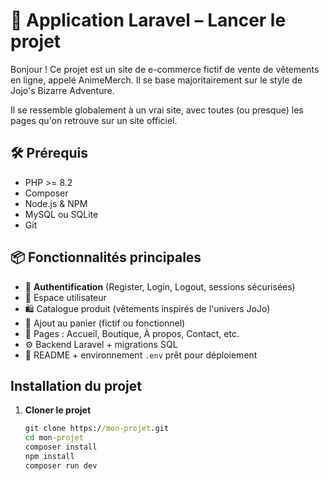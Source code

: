 # 🚀 Application Laravel – Lancer le projet

Bonjour ! Ce projet est un site de e-commerce fictif de vente de vêtements en ligne, appelé AnimeMerch.
Il se base majoritairement sur le style de Jojo's Bizarre Adventure.

Il se ressemble globalement à un vrai site, avec toutes (ou presque) les pages qu'on retrouve sur un site officiel.

## 🛠 Prérequis

- PHP >= 8.2
- Composer
- Node.js & NPM
- MySQL ou SQLite
- Git

## 📦 Fonctionnalités principales

- 🔐 **Authentification** (Register, Login, Logout, sessions sécurisées)
- 👤 Espace utilisateur
- 🛍️ Catalogue produit (vêtements inspirés de l'univers JoJo)
- 🧺 Ajout au panier (fictif ou fonctionnel)
- 📝 Pages : Accueil, Boutique, À propos, Contact, etc.
- ⚙️ Backend Laravel + migrations SQL
- 📄 README + environnement `.env` prêt pour déploiement

## Installation du projet

1. **Cloner le projet**

    ```cmd
    git clone https://mon-projet.git
    cd mon-projet
    composer install
    npm install
    composer run dev
    ```
